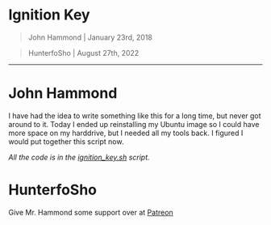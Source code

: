 # Ignition Key


> John Hammond | January 23rd, 2018

> HunterfoSho  | August 27th, 2022
------------

# John Hammond

I have had the idea to write something like this for a long time, but never got around to it. Today I ended up reinstalling my Ubuntu image so I could have more space on my harddrive, but I needed all my tools back. I figured I would put together this script now.

*All the code is in the [ignition_key.sh](ignition_key.sh) script.*

# HunterfoSho

Give Mr. Hammond some support over at [Patreon](https://www.patreon.com/johnhammond010)